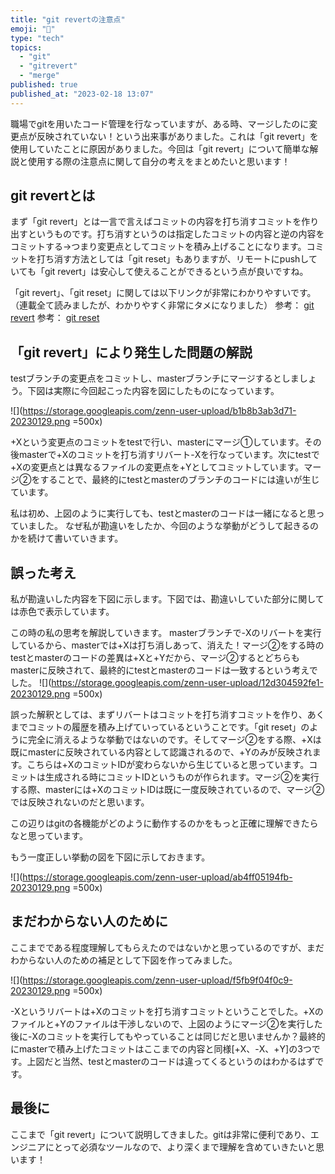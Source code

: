 ```yaml
---
title: "git revertの注意点"
emoji: "📓"
type: "tech"
topics:
  - "git"
  - "gitrevert"
  - "merge"
published: true
published_at: "2023-02-18 13:07"
---
```


職場でgitを用いたコード管理を行なっていますが、ある時、マージしたのに変更点が反映されていない！という出来事がありました。これは「git revert」を使用していたことに原因がありました。今回は「git revert」について簡単な解説と使用する際の注意点に関して自分の考えをまとめたいと思います！

## git revertとは
まず「git revert」とは一言で言えばコミットの内容を打ち消すコミットを作り出すというものです。打ち消すというのは指定したコミットの内容と逆の内容をコミットする→つまり変更点としてコミットを積み上げることになります。コミットを打ち消す方法としては「git reset」もありますが、リモートにpushしていても「git revert」は安心して使えることができるという点が良いですね。

「git revert」、「git reset」に関しては以下リンクが非常にわかりやすいです。
（連載全て読みましたが、わかりやすく非常にタメになりました）
参考： [git revert](https://www.r-staffing.co.jp/engineer/entry/20191025_1)
参考： [git reset](https://www.r-staffing.co.jp/engineer/entry/20191129_1)

## 「git revert」により発生した問題の解説
testブランチの変更点をコミットし、masterブランチにマージするとしましょう。下図は実際に今回起こった内容を図にしたものになっています。

![](https://storage.googleapis.com/zenn-user-upload/b1b8b3ab3d71-20230129.png =500x)

+Xという変更点のコミットをtestで行い、masterにマージ①しています。その後masterで+Xのコミットを打ち消すリバート-Xを行なっています。次にtestで+Xの変更点とは異なるファイルの変更点を+Yとしてコミットしています。マージ②をすることで、最終的にtestとmasterのブランチのコードには違いが生じています。

私は初め、上図のように実行しても、testとmasterのコードは一緒になると思っていました。
なぜ私が勘違いをしたか、今回のような挙動がどうして起きるのかを続けて書いていきます。

## 誤った考え
私が勘違いした内容を下図に示します。下図では、勘違いしていた部分に関しては赤色で表示しています。

この時の私の思考を解説していきます。
masterブランチで-Xのリバートを実行しているから、masterでは+Xは打ち消しあって、消えた！マージ②をする時のtestとmasterのコードの差異は+Xと+Yだから、マージ②するとどちらもmasterに反映されて、最終的にtestとmasterのコードは一致するという考えでした。
![](https://storage.googleapis.com/zenn-user-upload/12d304592fe1-20230129.png =500x)

誤った解釈としては、まずリバートはコミットを打ち消すコミットを作り、あくまでコミットの履歴を積み上げていっているということです。「git reset」のように完全に消えるような挙動ではないのです。そしてマージ②をする際、+Xは既にmasterに反映されている内容として認識されるので、+Yのみが反映されます。こちらは+XのコミットIDが変わらないから生じていると思っています。コミットは生成される時にコミットIDというものが作られます。マージ②を実行する際、masterには+XのコミットIDは既に一度反映されているので、マージ②では反映されないのだと思います。

この辺りはgitの各機能がどのように動作するのかをもっと正確に理解できたらなと思っています。

もう一度正しい挙動の図を下図に示しておきます。

![](https://storage.googleapis.com/zenn-user-upload/ab4ff05194fb-20230129.png =500x)

## まだわからない人のために
ここまでである程度理解してもらえたのではないかと思っているのですが、まだわからない人のための補足として下図を作ってみました。

![](https://storage.googleapis.com/zenn-user-upload/f5fb9f04f0c9-20230129.png =500x)

-Xというリバートは+Xのコミットを打ち消すコミットということでした。+Xのファイルと+Yのファイルは干渉しないので、上図のようにマージ②を実行した後に-Xのコミットを実行してもやっていることは同じだと思いませんか？最終的にmasterで積み上げたコミットはここまでの内容と同様[+X、-X、+Y]の3つです。上図だと当然、testとmasterのコードは違ってくるというのはわかるはずです。

## 最後に
ここまで「git revert」について説明してきました。gitは非常に便利であり、エンジニアにとって必須なツールなので、より深くまで理解を含めていきたいと思います！